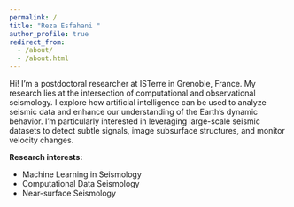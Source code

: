 ```yaml
---
permalink: /
title: "Reza Esfahani "
author_profile: true
redirect_from: 
  - /about/
  - /about.html
---
```



Hi! I’m a postdoctoral researcher at ISTerre in Grenoble, France. My research lies at the intersection of computational and observational seismology. I explore how artificial intelligence can be used to analyze seismic data and enhance our understanding of the Earth’s dynamic behavior. I’m particularly interested in leveraging large-scale seismic datasets to detect subtle signals, image subsurface structures, and monitor velocity changes.

**Research interests:**

- Machine Learning in Seismology  
- Computational Data Seismology  
- Near-surface Seismology


